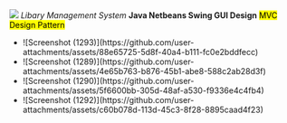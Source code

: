 <img src="https://user-images.githubusercontent.com/73097560/115834477-dbab4500-a447-11eb-908a-139a6edaec5c.gif">
<i>Libary Management System</i>
<b>Java Netbeans Swing GUI Design</b>
<mark>MVC Design Pattern</mark>

<ul>

<li>
![Screenshot (1293)](https://github.com/user-attachments/assets/88e65725-5d8f-40a4-b111-fc0e2bddfecc)  
</li>


<li>
  ![Screenshot (1289)](https://github.com/user-attachments/assets/4e65b763-b876-45b1-abe8-588c2ab28d3f)

</li>


<li>
  ![Screenshot (1290)](https://github.com/user-attachments/assets/5f6600bb-305d-48af-a530-f9336e4c4fb4)
</li>

<li>
  ![Screenshot (1292)](https://github.com/user-attachments/assets/c60b078d-113d-45c3-8f28-8895caad4f23)
</li>


</ul>
